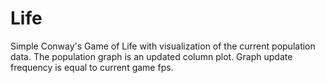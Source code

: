 # Life
Simple Conway's Game of Life with visualization of the current population data. The population graph is an updated column plot. Graph update frequency is equal to current game fps.
